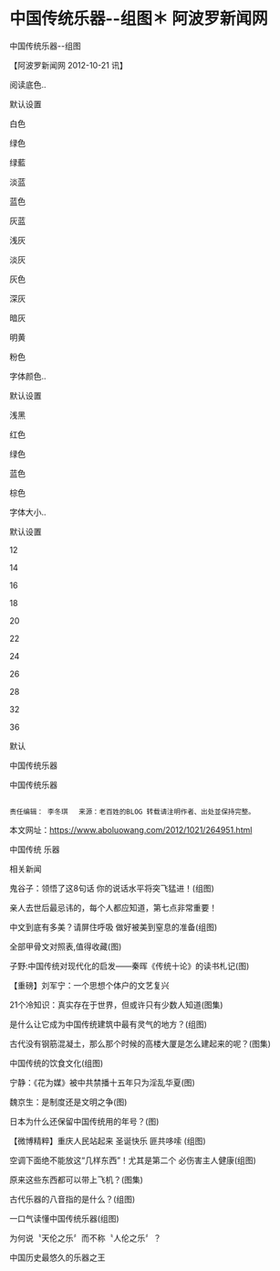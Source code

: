 # 中国传统乐器--组图＊ 阿波罗新闻网

中国传统乐器--组图

【阿波罗新闻网 2012-10-21 讯】

阅读底色..

默认设置

白色

绿色

绿藍

淡蓝

蓝色

灰蓝

浅灰

淡灰

灰色

深灰

暗灰

明黄

粉色

字体颜色..

默认设置

浅黑

红色

绿色

蓝色

棕色

字体大小..

 默认设置

12

14

16

18

20

22

24

26

28

32

36

默认

中国传统乐器

中国传统乐器

                                                                              责任编辑： 李冬琪 　来源：老百姓的BLOG 转载请注明作者、出处並保持完整。

本文网址：https://www.aboluowang.com/2012/1021/264951.html

中国传统 乐器

相关新闻

鬼谷子：领悟了这8句话 你的说话水平将突飞猛进！(组图)

亲人去世后最忌讳的，每个人都应知道，第七点非常重要！

中文到底有多美？请屏住呼吸 做好被美到窒息的准备(组图)

全部甲骨文对照表,值得收藏(图)

子野:中国传统对现代化的启发——秦晖《传统十论》的读书札记(图)

【重磅】刘军宁：一个思想个体户的文艺复兴

21个冷知识：真实存在于世界，但或许只有少数人知道(图集)

是什么让它成为中国传统建筑中最有灵气的地方？(组图)

古代没有钢筋混凝土，那么那个时候的高楼大厦是怎么建起来的呢？(图集)

中国传统的饮食文化(组图)

宁静：《花为媒》被中共禁播十五年只为淫乱华夏(图)

魏京生：是制度还是文明之争(图)

日本为什么还保留中国传统用的年号？(图)

【微博精粹】重庆人民站起来 圣诞快乐 匪共哆嗦 (组图)

空调下面绝不能放这“几样东西”！尤其是第二个 必伤害主人健康(组图)

原来这些东西都可以带上飞机？(图集)

古代乐器的八音指的是什么？(组图)

一口气读懂中国传统乐器(组图)

为何说〝天伦之乐〞而不称〝人伦之乐〞？

中国历史最悠久的乐器之王